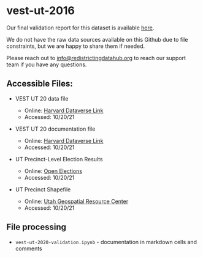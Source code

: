 # vest-ut-2016

Our final validation report for this dataset is available [here](https://redistrictingdatahub.org/dataset/vest-2016-utah-precinct-election-results-shapefile/).

We do not have the raw data sources available on this Github due to file constraints, but we are happy to share them if needed. 

Please reach out to info@redistrictingdatahub.org to reach our support team if you have any questions.

## **Accessible Files:**
- VEST UT 20 data file
  - Online: [Harvard Dataverse Link](https://dataverse.harvard.edu/file.xhtml?fileId=4863167&version=21.0)
  - Accessed: 10/20/21

- VEST UT 20 documentation file
  - Online: [Harvard Dataverse Link](https://dataverse.harvard.edu/file.xhtml?fileId=5206372&version=21.0)
  - Accessed: 10/20/21

- UT Precinct-Level Election Results
  - Online: [Open Elections](https://github.com/openelections/openelections-data-ut/tree/master/2020)
  - Accessed: 10/20/21

- UT Precinct Shapefile
  - Online: [Utah Geospatial Resource Center](https://gis.utah.gov/data/political/voter-precincts/)
  - Accessed: 10/20/21 

## File processing

- `vest-ut-2020-validation.ipynb` - documentation in markdown cells and comments
